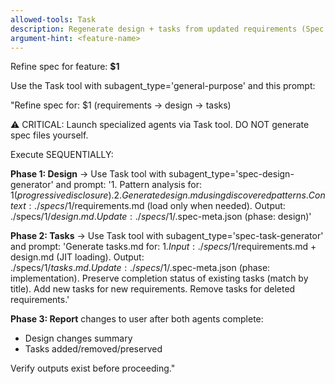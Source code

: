 ```yaml
---
allowed-tools: Task
description: Regenerate design + tasks from updated requirements (Spec → Code)
argument-hint: <feature-name>
---
```


Refine spec for feature: **$1**

Use the Task tool with subagent_type='general-purpose' and this prompt:

"Refine spec for: $1 (requirements → design → tasks)

⚠️ CRITICAL: Launch specialized agents via Task tool. DO NOT generate spec files yourself.

Execute SEQUENTIALLY:

**Phase 1: Design** → Use Task tool with subagent_type='spec-design-generator' and prompt: '1. Pattern analysis for: $1 (progressive disclosure). 2. Generate design.md using discovered patterns. Context: ./specs/$1/requirements.md (load only when needed). Output: ./specs/$1/design.md. Update: ./specs/$1/.spec-meta.json (phase: design)'

**Phase 2: Tasks** → Use Task tool with subagent_type='spec-task-generator' and prompt: 'Generate tasks.md for: $1. Input: ./specs/$1/requirements.md + design.md (JIT loading). Output: ./specs/$1/tasks.md. Update: ./specs/$1/.spec-meta.json (phase: implementation). Preserve completion status of existing tasks (match by title). Add new tasks for new requirements. Remove tasks for deleted requirements.'

**Phase 3: Report** changes to user after both agents complete:
- Design changes summary
- Tasks added/removed/preserved

Verify outputs exist before proceeding."
